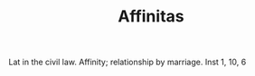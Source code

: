 ---
title: Affinitas
letter: A
permalink: "/definitions/affinitas.html"
body: Lat in the civil law. Affinity; relationship by marriage. Inst 1, 10, 6
published_at: '2018-07-07'
layout: post
---